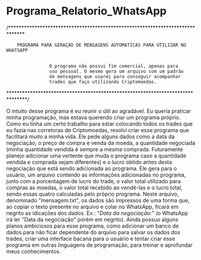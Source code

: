 # Programa_Relatorio_WhatsApp

/******************************************************************************


        PROGRAMA PARA GERAÇÃO DE MENSAGENS AUTOMÁTICAS PARA UTILIZAR NO WHATSAPP


                    O programa não possui fim comercial, apenas para
                    uso pessoal. O mesmo gera um arquivo com um padrão
                    de mensagens que usarei para conseguir acompanhar
                    trades que faço utilizando Criptomoedas.


*******************************************************************************/

O intuito desse programa é eu reunir o útil ao agradável. Eu queria praticar minha programação, mas estava querendo criar um programa próprio. Como eu tinha um certo trabalho para estar colocando todos os trades que eu fazia nas corretoras de Criptomoedas, resolvi criar esse programa que facilitará muito a minha vida. 
Ele pede alguns dados como a data da negociação, o preço de compra e venda da moeda, a quantidade negociada (minha quantidade vendida é sempre a mesma comprada. Futuramente planejo adicionar uma vertente que muda o programa caso a quantidade vendida e comprada sejam diferentes) e o lucro obtido antes desta negociação que está sendo adicionada ao programa. 
Ele gera para o usuário, um arquivo contendo as informações adicionadas no programa, junto com a porcentagem de lucro do trade, o valor total utilizado para compras as moedas, o valor total recebido ao vendê-las e o lucro total, sendo essas quatro calculadas pelo próprio programa. 
Neste arquivo, denominado "mensagem.txt", os dados são impressos de uma forma que, ao copiar o texto presente no arquivo e colar no WhatsApp, ficará em negrito as idicações dos dados. Ex.: "*Data da negociação:*" (o WhatsApp irá ler "Data da negociação" porém em negrito). 
Ainda possuo alguns planos ambiciosos para esse programa, como adicionar um banco de dados para não ficar dependente do arquivo para salvar os dados dos trades, criar uma interface bacana para o usuário e tentar criar esse programa em outras linguagens de programação, para treinar e aprofundar meus conhecimentos.
